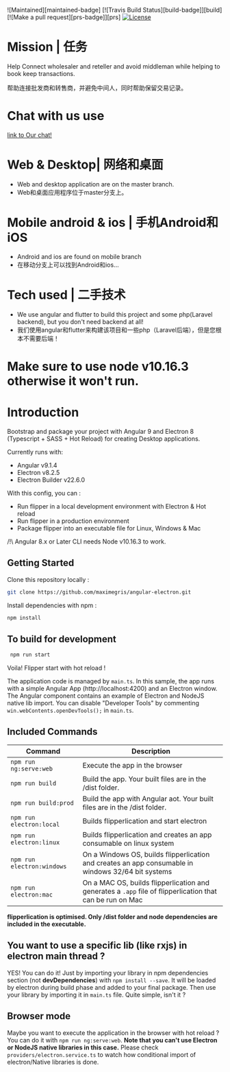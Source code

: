 
![Maintained][maintained-badge]
[![Travis Build Status][build-badge]][build]
[![Make a pull request][prs-badge]][prs]
[![License](http://img.shields.io/badge/Licence-MIT-brightgreen.svg)](LICENSE.md)

# Mission | 任务
Help Connect wholesaler and reteller and avoid middleman while helping to book keep transactions.

帮助连接批发商和转售商，并避免中间人，同时帮助保留交易记录。

# Chat with us use
[link to Our chat!](https://discord.gg/5swR6uY])

# Web & Desktop| 网络和桌面
- Web and desktop application are on the master branch.
- Web和桌面应用程序位于master分支上。
# Mobile android & ios | 手机Android和iOS
- Android and ios are found on mobile branch
- 在移动分支上可以找到Android和ios...
# Tech used | 二手技术
- We use angular and flutter to build this project and some php(Laravel backend), but you don't need backend at all!
- 我们使用angular和flutter来构建该项目和一些php（Laravel后端），但是您根本不需要后端！

# Make sure to use node v10.16.3 otherwise it won't run.

# Introduction

Bootstrap and package your project with Angular 9 and Electron 8 (Typescript + SASS + Hot Reload) for creating Desktop applications.

Currently runs with:

- Angular v9.1.4
- Electron v8.2.5
- Electron Builder v22.6.0

With this config, you can :

- Run flipper in a local development environment with Electron & Hot reload
- Run flipper in a production environment
- Package flipper into an executable file for Linux, Windows & Mac

/!\ Angular 8.x or Later CLI needs Node v10.16.3 to work.

## Getting Started

Clone this repository locally :

``` bash
git clone https://github.com/maximegris/angular-electron.git
```

Install dependencies with npm :

``` bash
npm install
```


## To build for development
``` bash
 npm run start
```
Voila! Flipper start with hot reload !

The application code is managed by `main.ts`. In this sample, the app runs with a simple Angular App (http://localhost:4200) and an Electron window.
The Angular component contains an example of Electron and NodeJS native lib import.
You can disable "Developer Tools" by commenting `win.webContents.openDevTools();` in `main.ts`.

## Included Commands

|Command|Description|
|--|--|
|`npm run ng:serve:web`| Execute the app in the browser |
|`npm run build`| Build the app. Your built files are in the /dist folder. |
|`npm run build:prod`| Build the app with Angular aot. Your built files are in the /dist folder. |
|`npm run electron:local`| Builds flipperlication and start electron
|`npm run electron:linux`| Builds flipperlication and creates an app consumable on linux system |
|`npm run electron:windows`| On a Windows OS, builds flipperlication and creates an app consumable in windows 32/64 bit systems |
|`npm run electron:mac`|  On a MAC OS, builds flipperlication and generates a `.app` file of flipperlication that can be run on Mac |

**flipperlication is optimised. Only /dist folder and node dependencies are included in the executable.**

## You want to use a specific lib (like rxjs) in electron main thread ?

YES! You can do it! Just by importing your library in npm dependencies section (not **devDependencies**) with `npm install --save`. It will be loaded by electron during build phase and added to your final package. Then use your library by importing it in `main.ts` file. Quite simple, isn't it ?

## Browser mode

Maybe you want to execute the application in the browser with hot reload ? You can do it with `npm run ng:serve:web`.
**Note that you can't use Electron or NodeJS native libraries in this case.** Please check `providers/electron.service.ts` to watch how conditional import of electron/Native libraries is done.
